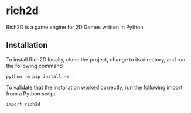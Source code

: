 # rich2d
Rich2D is a game engine for 2D Games written in Python

## Installation
To install Rich2D locally, clone the project, change to its directory,
and run the following command

`python -m pip install -e .`

To validate that the installation worked correctly,
run the following import from a Python script

`import rich2d`
